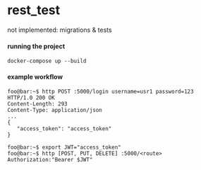 # rest_test
not implemented: migrations & tests
#### running the project
```console
docker-compose up --build
```
#### example workflow
```console
foo@bar:~$ http POST :5000/login username=usr1 password=123
HTTP/1.0 200 OK
Content-Length: 293
Content-Type: application/json
...
{
   "access_token": "access_token"
}

foo@bar:~$ export JWT="access_token"
foo@bar:~$ http [POST, PUT, DELETE] :5000/<route> Authorization:"Bearer $JWT"
```
